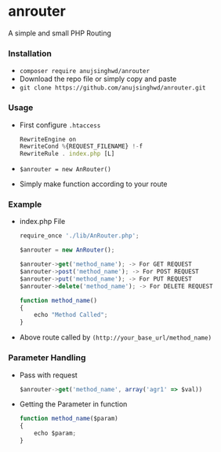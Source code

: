 # anrouter
A simple and small PHP Routing


### Installation
- ```composer require anujsinghwd/anrouter```
- Download the repo file or simply copy and paste
- `git clone https://github.com/anujsinghwd/anrouter.git`

### Usage

- First configure `.htaccess`
    ```jsx
    RewriteEngine on
    RewriteCond %{REQUEST_FILENAME} !-f
    RewriteRule . index.php [L]
   ```    
- ```$anrouter = new AnRouter()```

- Simply make function according to your route

### Example

- index.php File
    ```jsx 
    require_once './lib/AnRouter.php';
    
    $anrouter = new AnRouter();

    $anrouter->get('method_name'); -> For GET REQUEST
    $anrouter->post('method_name'); -> For POST REQUEST
    $anrouter->put('method_name'); -> For PUT REQUEST
    $anrouter->delete('method_name'); -> For DELETE REQUEST

    function method_name()
    {
        echo "Method Called";
    }
    ```    
- Above route called by `(http://your_base_url/method_name)`

### Parameter Handling

- Pass with request
    ```jsx
    $anrouter->get('method_name', array('agr1' => $val))
    ```
- Getting the Parameter in function
    ```jsx
    function method_name($param)
    {
        echo $param;
    }
   ``` 
